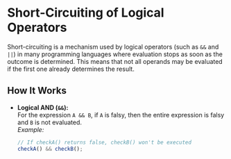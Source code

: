# Short-Circuiting of Logical Operators

Short-circuiting is a mechanism used by logical operators (such as `&&` and `||`) in many programming languages where evaluation stops as soon as the outcome is determined. This means that not all operands may be evaluated if the first one already determines the result.

## How It Works

- **Logical AND (`&&`):**  
  For the expression `A && B`, if `A` is falsy, then the entire expression is falsy and `B` is not evaluated.  
  *Example:*  
  ```js
  // If checkA() returns false, checkB() won't be executed
  checkA() && checkB();
